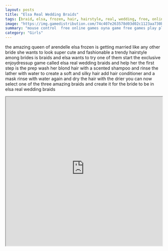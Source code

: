 ```yaml
---
layout: posts
title: "Elsa Real Wedding Braids"
tags: [braid, elsa, frozen, hair, hairstyle, real, wedding, free, online, games, oyna, game, free, games, play, play, games]
image: "https://img.gamedistribution.com/74c407e263578d03d02c1123aa730b52.jpg"
summary: "mouse control  free online games oyna game free games play play games"
category: "Girls"
---
```


the amazing queen of arendelle elsa frozen is getting married like any other bride she wants to look super cute and fashionable a trendy hairstyle among brides is braids and elsa wants to try one of them start the exclusive enjoydressup game called elsa real wedding braids and help her the first step is the prep wash her blond hair with a scented shampoo and rinse the lather with water to create a soft and silky hair add hair conditioner and a mask rinse with water again and dry the hair with the drier you can now select one of the three amazing braids and create it for the bride to be in elsa real wedding braids

<iframe width="100%" height="480px;" src="https://flash.gamedistribution.com?game=74c407e263578d03d02c1123aa730b52"></iframe>